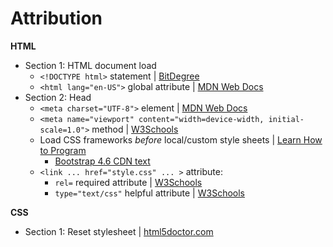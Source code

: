 # Attribution

__HTML__
- Section 1: HTML document load
  - `<!DOCTYPE html>` statement | [BitDegree](https://www.bitdegree.org/learn/doctype-html)
  - `<html lang="en-US">` global attribute | [MDN Web Docs](https://developer.mozilla.org/en-US/docs/Web/HTML/Global_attributes/lang)
- Section 2: Head
  - `<meta charset="UTF-8">` element | [MDN Web Docs](https://developer.mozilla.org/en-US/docs/Learn/HTML/Introduction_to_HTML/The_head_metadata_in_HTML)
  - `<meta name="viewport" content="width=device-width, initial-scale=1.0">` method | [W3Schools](https://www.w3schools.com/css/css_rwd_viewport.asp)
  - Load CSS frameworks _before_ local/custom style sheets | [Learn How to Program](https://www.learnhowtoprogram.com/introduction-to-programming/git-html-and-css/downloading-and-installing-bootstrap)
    - [Bootstrap 4.6 CDN text](https://getbootstrap.com/docs/4.6/getting-started/introduction/)
  - `<link ... href="style.css" ... >` attribute:
    - `rel=` required attribute | [W3Schools](https://www.w3schools.com/TAGs/att_link_rel.asp)
    - `type="text/css"` helpful attribute | [W3Schools](https://www.w3schools.com/TAGs/att_link_type.asp)

__CSS__
- Section 1: Reset stylesheet | [html5doctor.com](http://html5doctor.com/html-5-reset-stylesheet/)